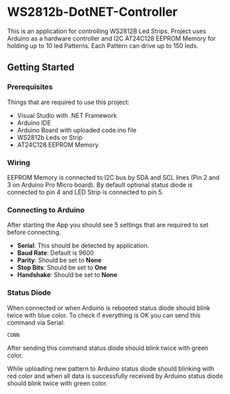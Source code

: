 # WS2812b-DotNET-Controller
This is an application for controlling WS2812B Led Strips. Project uses Arduino as a hardware controller and I2C AT24C128 EEPROM Memory for holding up to 10 led Patterns. Each Pattern can drive up to 150 leds. 
## Getting Started
### Prerequisites
Things that are required to use this project:
- Visual Studio with .NET Framework
- Arduino IDE
- Arduino Board with uploaded code.ino file
- WS2812b Leds or Strip
- AT24C128 EEPROM Memory
### Wiring
EEPROM Memory is connected to I2C bus by SDA and SCL lines (Pin 2 and 3 on Arduino Pro Micro board).
By default optional status diode is connected to pin 4 and LED Strip is connected to pin 5.
### Connecting to Arduino
After starting the App you should see 5 settings that are required to set before connecting.
- **Serial**: This should be detected by application. 
- **Baud Rate**: Default is 9600
- **Parity**: Should be set to **None**
- **Stop Bits**: Should be set to **One**
- **Handshake**: Should be set to **None**
### Status Diode
When connected or when Arduino is rebooted status diode should blink twice with blue color. To check if everything is OK you can send this command via Serial:
```
CONN
```
After sending this command status diode should blink twice with green color.

While uploading new pattern to Arduino status diode should blinking with red color and when all data is successfully received by Arduino status diode should blink twice with green color.
